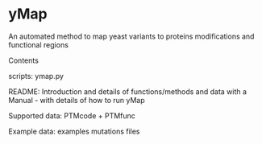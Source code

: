 # yMap
An automated method to map yeast variants to proteins modifications and functional regions

Contents

scripts: ymap.py

README: Introduction and details of functions/methods and data with a Manual - with details of how to run yMap 

Supported data: PTMcode + PTMfunc

Example data: examples mutations files
